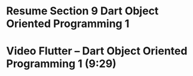 # Resume Section 9 Dart Object Oriented Programming 1
# Video Flutter – Dart Object Oriented Programming 1 (9:29)